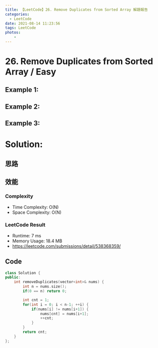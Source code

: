 ```yaml
---
title: 【LeetCode】26. Remove Duplicates from Sorted Array 解題報告
categories:
  - LeetCode
date: 2021-08-14 11:23:56
tags: LeetCode
photos:
    - 
---
```

 
# 26. Remove Duplicates from Sorted Array / Easy

<!-- more --> 

## Example 1:

## Example 2:

## Example 3:


# Solution: 
## 思路

## 效能

### Complexity 
- Time Complexity: O(N) 
- Space Complexity: O(N)

### LeetCode Result

- Runtime: 7 ms
- Memory Usage: 18.4 MB 
- https://leetcode.com/submissions/detail/538368359/

## Code
```cpp
class Solution {
public:
    int removeDuplicates(vector<int>& nums) {
        int n = nums.size();
        if(0 == n) return 0;

        int cnt = 1;
        for(int i = 0; i < n-1; ++i) {
            if(nums[i] != nums[i+1]) {
                nums[cnt] = nums[i+1];
                ++cnt;
            }
        }
        return cnt;
    }
};
```